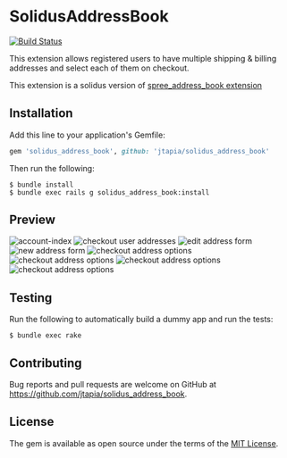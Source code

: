 # SolidusAddressBook

[![Build Status](https://travis-ci.org/jtapia/solidus_address_book.svg?branch=master)](https://travis-ci.org/jtapia/solidus_address_book)

This extension allows registered users to have multiple shipping & billing addresses and select each of them on checkout.

This extension is a solidus version of [spree_address_book extension](https://github.com/spree-contrib/spree_address_book)

## Installation

Add this line to your application's Gemfile:

```ruby
gem 'solidus_address_book', github: 'jtapia/solidus_address_book'
```

Then run the following:

```console
$ bundle install
$ bundle exec rails g solidus_address_book:install
```

## Preview

![account-index](https://user-images.githubusercontent.com/957520/59891993-f2d90180-939c-11e9-8812-1e4aea887734.png)
![checkout user addresses](https://user-images.githubusercontent.com/957520/59891953-d76df680-939c-11e9-8395-6ff728aff51a.png)
![edit address form](https://user-images.githubusercontent.com/957520/59891955-d8068d00-939c-11e9-9b90-1cdf70d75dbe.png)
![new address form](https://user-images.githubusercontent.com/957520/59891956-d8068d00-939c-11e9-8e6a-ae079f7afa1a.png)
![checkout address options](https://user-images.githubusercontent.com/957520/59892001-fbc9d300-939c-11e9-8571-d18a32a06868.png)
![checkout address options](https://user-images.githubusercontent.com/957520/59892002-fbc9d300-939c-11e9-8873-b898743b329a.png)
![checkout address options](https://user-images.githubusercontent.com/957520/59892003-fbc9d300-939c-11e9-9101-277b460c3375.png)
![checkout address options](https://user-images.githubusercontent.com/957520/59892004-fbc9d300-939c-11e9-88b3-f5a1efecdad0.png)

## Testing

Run the following to automatically build a dummy app and run the tests:

```console
$ bundle exec rake
```

## Contributing

Bug reports and pull requests are welcome on GitHub at https://github.com/jtapia/solidus_address_book.

## License

The gem is available as open source under the terms of the [MIT License](https://opensource.org/licenses/MIT).
